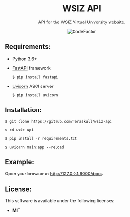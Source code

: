 <h1 align="center">
  WSIZ API
</h1>

<p align="center">
  API for the WSIZ Virtual University <a href="wu-beta.wsiz.pl/">website</a>.
</p>

<p align="center">
  <a style="text-decoration:none" href="https://www.codefactor.io/repository/github/teraskull/wsiz-api">
    <img src="https://www.codefactor.io/repository/github/teraskull/wsiz-api/badge?style=flat-square" alt="CodeFactor" />
  </a>
</p>

## Requirements:

* Python 3.6+

* [FastAPI](https://github.com/tiangolo/fastapi) framework
    ```console
    $ pip install fastapi
    ```
* [Uvicorn](http://www.uvicorn.org/) ASGI server
    ```console
    $ pip install uvicorn
    ```

## Installation:

```console
$ git clone https://github.com/Teraskull/wsiz-api
```
```console
$ cd wsiz-api
```
```console
$ pip install -r requirements.txt
```
```console
$ uvicorn main:app --reload
```

## Example:

Open your browser at http://127.0.0.1:8000/docs.


## License:

This software is available under the following licenses:

  * **MIT**
  
